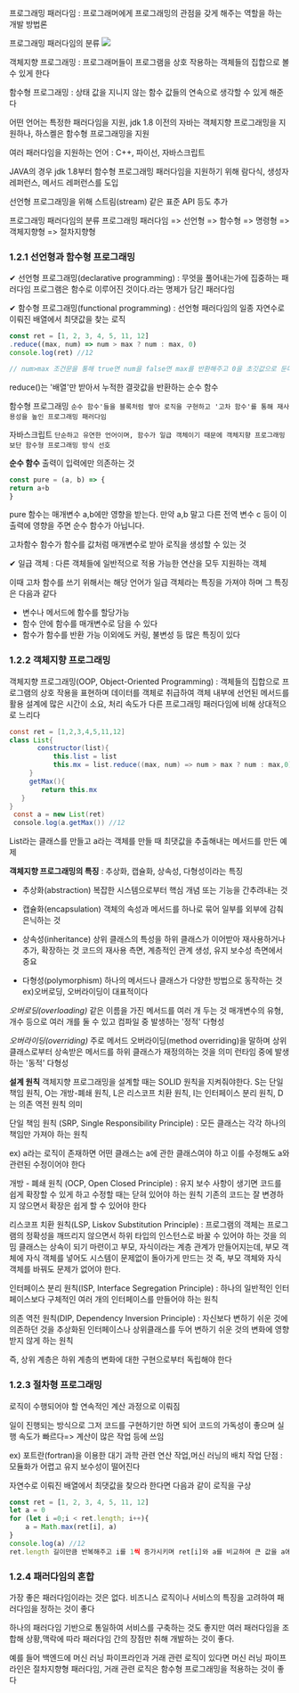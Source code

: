 프로그래밍 패러다임 
  :  프로그래머에게 프로그래밍의 관점을 갖게 해주는 역할을 하는 개발 방법론

프로그래밍 패러다임의 분류
![](https://velog.velcdn.com/images/guddyd6761/post/b38e4aa3-8417-4f9f-a732-646addebceff/image.png)


객체지향 프로그래밍
 : 프로그래머들이 프로그램을 상호 작용하는 객체들의 집합으로 볼 수 있게 한다

  함수형 프로그래밍 
 : 상태 값을 지니지 않는 함수 값들의 연속으로 생각할 수 있게 해준다 

 

어떤 언어는 특정한 패러다임을 지원,  jdk 1.8 이전의 자바는 객체지향 프로그래밍을 지원하나,
하스켈은 함수형 프로그래밍을 지원

여러 패러다임을 지원하는 언어 : C++, 파이선, 자바스크립트

JAVA의 경우 jdk 1.8부터 함수형 프로그래밍 패러다임을 지원하기 위해 람다식, 생성자 레퍼런스, 메서드 레퍼런스를 도입

선언형 프로그래밍을 위해 스트림(stream) 같은 표준 API 등도 추가

   프로그래밍 패러다임의 분류
프로그래밍 패러다임 => 선언형 => 함수형 => 명령형 => 객체지향형 => 절차지향형

### 1.2.1 선언형과 함수형 프로그래밍
✔ 선언형 프로그래밍(declarative programming)
: 무엇을 풀어내는가에 집중하는 패러다임
프로그램은 함수로 이루어진 것이다.라는 명제가 담긴 패러다임

✔ 함수형 프로그래밍(functional programming)
 : 선언형 패러다임의 일종
자연수로 이뤄진 배열에서 최댓값을 찾는 로직

```javascript
const ret = [1, 2, 3, 4, 5, 11, 12]
.reduce((max, num) => num > max ? num : max, 0)
console.log(ret) //12

// num>max 조건문을 통해 true면 num을 false면 max를 반환해주고 0을 초깃값으로 둔다
```
reduce()는 '배열'만 받아서 누적한 결괏값을 반환하는 순수 함수

 

함수형 프로그래밍 
`순수 함수'들을 블록처럼 쌓아 로직을 구현하고 '고차 함수'를 통해 재사용성을 높인 프로그래밍 패러다임`

자바스크립트
`단순하고 유연한 언어이며, 함수가 일급 객체이기 때문에 객체지향 프로그래밍보단 함수형 프로그래밍 방식 선호`


**순수 함수**
 출력이 입력에만 의존하는 것
 ```javascript
const pure = (a, b) => {
 return a+b
 }
```
pure 함수는 매개변수 a,b에만 영향을 받는다.
만약 a,b 말고 다른 전역 변수 c 등이 이 출력에 영향을 주면 순수 함수가 아닙니다.

고차함수
 함수가 함수를 값처럼 매개변수로 받아 로직을 생성할 수 있는 것

 

✔ 일급 객체
 : 다른 객체들에 일반적으로 적용 가능한 연산을 모두 지원하는 객체

이때 고차 함수를 쓰기 위해서는 해당 언어가 일급 객체라는 특징을 가져야 하며 그 특징은 다음과 같다

 - 변수나 메서드에 함수를 할당가능
 - 함수 안에 함수를 매개변수로 담을 수 있다
 - 함수가 함수를 반환 가능
 이외에도 커링, 불변성 등 많은 특징이 있다


### 1.2.2 객체지향 프로그래밍
객체지향 프로그래밍(OOP, Object-Oriented Programming)
: 객체들의 집합으로 프로그램의 상호 작용을 표현하며 데이터를 객체로 취급하여 객체 내부에 선언된 메서드를 활용
  설계에 많은 시간이 소요, 처리 속도가 다른 프로그래밍 패러다임에 비해 상대적으로 느리다
```java
const ret = [1,2,3,4,5,11,12]
class List{
       constructor(list){
           this.list = list
           this.mx = list.reduce((max, num) => num > max ? num : max,0)
     }
     getMax(){
        return this.mx
   }
}
 const a = new List(ret)
 console.log(a.getMax()) //12
```

List라는 클래스를 만들고 a라는 객체를 만들 때 최댓값을 추출해내는 메서드를 만든 예제

 
**객체지향 프로그래밍의 특징**
: 추상화, 캡슐화, 상속성, 다형성이라는 특징

 

- 추상화(abstraction)
 복잡한 시스템으로부터 핵심 개념 또는 기능을 간추려내는 것

- 캡슐화(encapsulation)
객체의 속성과 메서드를 하나로 묶어 일부를 외부에 감춰 은닉하는 것

- 상속성(inheritance)
상위 클래스의 특성을 하위 클래스가 이어받아 재사용하거나 추가, 확장하는 것
코드의 재사용 측면, 계층적인 관계 생성, 유지 보수성 측면에서 중요

- 다형성(polymorphism)
하나의 메서드나 클래스가 다양한 방법으로 동작하는 것
ex)오버로딩, 오버라이딩이 대표적이다


*오버로딩(overloading)*
같은 이름을 가진 메서드를 여러 개 두는 것
매개변수의 유형, 개수 등으로 여러 개를 둘 수 있고 컴파일 중 발생하는 '정적' 다형성

*오버라이딩(overriding)*
주로 메서드 오버라이딩(method overriding)을 말하며 상위 클래스로부터 상속받은 메서드를 하위 클래스가 재정의하는 것을 의미
런타임 중에 발생하는 '동적' 다형성

 

**설계 원칙**
객체지향 프로그래밍을 설계할 때는 SOLID 원칙을 지켜줘야한다.
S는 단일 책임 원칙, O는 개방-폐쇄 원칙, L은 리스코프 치환 원칙, I는 인터페이스 분리 원칙, D는 의존 역전 원칙 의미

  단일 책임 원칙 (SRP, Single Responsibility Principle)
 : 모든 클래스는 각각 하나의 책임만 가져야 하는 원칙

ex) a라는 로직이 존재하면 어떤 클래스는 a에 관한 클래스여야 하고 이를 수정해도 a와 관련된 수정이어야 한다

  개방 - 폐쇄 원칙 (OCP, Open Closed Principle)
: 유지 보수 사항이 생기면 코드를 쉽게 확장할 수 있게 하고  수정할 때는 닫혀 있어야 하는 원칙
기존의 코드는 잘 변경하지 않으면서 확장은 쉽게 할 수 있어야 한다


  리스코프 치환 원칙(LSP, Liskov Substitution Principle)
: 프로그램의 객체는 프로그램의 정확성을 깨뜨리지 않으면서 하위 타입의 인스턴스로 바꿀 수 있어야 하는 것을 의밈
 클래스는 상속이 되기 마련이고 부모, 자식이라는 계층 관계가 만들어지는데,  부모 객체에 자식 객체를 넣어도 시스템이 문제없이 돌아가게 만드는 것
즉, 부모 객체와 자식 객체를 바꿔도 문제가 없어야 한다.

 인터페이스 분리 원칙(ISP, Interface Segregation Principle)
: 하나의 일반적인 인터페이스보다 구체적인 여러 개의 인터페이스를 만들어야 하는 원칙

 의존 역전 원칙(DIP, Dependency Inversion Principle)
: 자신보다 변하기 쉬운 것에 의존하던 것을 추상화된 인터페이스나 상위클래스를 두어 변하기 쉬운 것의 변화에 영향받지 않게 하는 원칙

즉, 상위 계층은 하위 계층의 변화에 대한 구현으로부터 독립해야 한다

 

 
### 1.2.3 절차형 프로그래밍
로직이 수행되어야 할 연속적인 계산 과정으로 이뤄짐

일이 진행되는 방식으로 그저 코드를 구현하기만 하면 되어 코드의 가독성이 좋으며 실행 속도가 빠르다=> 계산이 많은 작업 등에 쓰임

 

ex) 포트란(fortran)을 이용한 대기 과학 관련 연산 작업,머신 러닝의 배치 작업 
단점 : 모듈화가 어렵고 유지 보수성이 떨어진다

 

자연수로 이뤄진 배열에서 최댓값을 찾으라 한다면 다음과 같이 로직을 구상

```javascript
const ret = [1, 2, 3, 4, 5, 11, 12]
let a = 0
for (let i =0;i < ret.length; i++){
 	a = Math.max(ret[i], a)
}
console.log(a) //12
ret.length 길이만큼 반복해주고 i를 1씩 증가시키며 ret[i]와 a를 비교하여 큰 값을 a에 대입한다
```
 

### 1.2.4 패러다임의 혼합
가장 좋은 패러다임이라는 것은 없다. 비즈니스 로직이나 서비스의 특징을 고려하여 패러다임을 정하는 것이 좋다

하나의 패러다임 기반으로 통일하여 서비스를 구축하는 것도 좋지만 여러 패러다임을 조합해 상황,맥락에 따라 패러다임 간의 장점만 취해 개발하는 것이 좋다.

예를 들어 백엔드에 머신 러닝 파이프라인과 거래 관련 로직이 있다면 머신 러닝 파이프라인은 절차지향형 패러다임, 거래 관련 로직은 함수형 프로그래밍을 적용하는 것이 좋다

